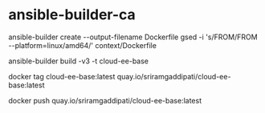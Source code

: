# ansible-builder-ca

ansible-builder create --output-filename Dockerfile 
gsed -i 's/FROM/FROM --platform=linux\/amd64/' context/Dockerfile


ansible-builder build -v3 -t cloud-ee-base

docker tag cloud-ee-base:latest quay.io/sriramgaddipati/cloud-ee-base:latest

docker push quay.io/sriramgaddipati/cloud-ee-base:latest